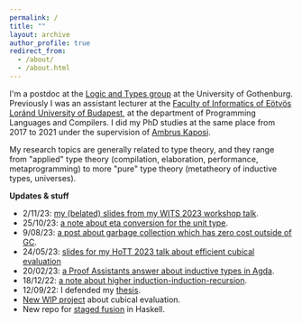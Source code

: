 ```yaml
---
permalink: /
title: ""
layout: archive
author_profile: true
redirect_from:
  - /about/
  - /about.html
---
```


I'm a postdoc at the [Logic and Types
group](https://www.gu.se/en/about/find-organisation/logic-and-types-lt) at the
University of Gothenburg. Previously I was an assistant lecturer at the [Faculty
of Informatics of Eötvös Loránd University of
Budapest](https://www.inf.elte.hu/en/), at the department of Programming
Languages and Compilers. I did my PhD studies at the same place from 2017 to
2021 under the supervision of [Ambrus Kaposi](https://akaposi.github.io/).

My research topics are generally related to type theory, and they range from
"applied" type theory (compilation, elaboration, performance, metaprogramming)
to more "pure" type theory (metatheory of inductive types, universes).

**Updates & stuff**

- 2/11/23: [my (belated) slides from my WITS 2023 workshop talk](pdfs/wits23prez.pdf).
- 25/10/23: [a note about eta conversion for the unit type](https://gist.github.com/AndrasKovacs/f268c0311437f7a8759d5bac57495f8b).
- 9/08/23: [a post about garbage collection which has zero cost outside of GC](https://gist.github.com/AndrasKovacs/fc9e20b0976b7e236b5899fde8f5c95d).
- 24/05/23: [slides for my HoTT 2023 talk about efficient cubical evaluation](pdfs/hott23prez.pdf)
- 20/02/23: [a Proof Assistants answer about inductive types in Agda](https://proofassistants.stackexchange.com/a/2002/72).
- 18/12/22: [a note about higher induction-induction-recursion](https://gist.github.com/AndrasKovacs/16ce01ad516b3f757ff5d88276f1c515).
- 12/09/22: I defended my [thesis](pdfs/phdthesis_compact.pdf).
- [New WIP project](https://github.com/AndrasKovacs/cubeval) about cubical evaluation.
- New repo for [staged fusion](https://github.com/AndrasKovacs/staged-fusion) in Haskell.
